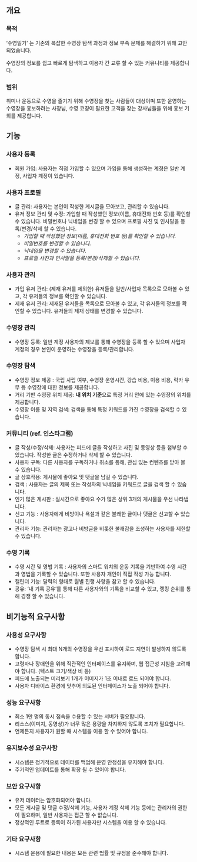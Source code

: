 ## 개요

### 목적

‘수영일기’ 는 기존의 복잡한 수영장 탐색 과정과 정보 부족 문제를 해결하기 위해 고안되었습니다. 

수영장의 정보를 쉽고 빠르게 탐색하고 이용자 간 교류 할 수 있는 커뮤니티를 제공합니다. 

### 범위

취미나 운동으로 수영을 즐기기 위해 수영장을 찾는 사람들이 대상이며 
또한 운영하는 수영장을 홍보하려는 사장님, 수영 코칭이 필요한 고객을 찾는 강사님들을 위해  홍보 기회를 제공합니다. 

## 기능

### 사용자 등록

- 회원 가입: 사용자는 직접 가입할 수 있으며 가입을 통해 생성하는 계정은 일반 계정, 사업자 계정이 있습니다.

### 사용자 프로필

- 글 관리: 사용자는 본인이 작성한 게시글을 모아보고, 관리할 수 있습니다.
- 유저 정보 관리 및 수정: 가입할 때 작성했던 정보(이름, 휴대전화 번호 등)를 확인할 수 있습니다.
비밀번호나 닉네임을 변경 할 수 있으며 프로필 사진 및 인사말을 등록/변경/삭제 할 수 있습니다.
    - *가입할 때 작성했던 정보(이름, 휴대전화 번호 등)를 확인할 수 있습니다.*
    - *비밀번호를 변경할 수 있습니다.*
    - *닉네임을 변경할 수 있습니다.*
    - *프로필 사진과 인사말을 등록/변경/삭제할 수 있습니다.*

### 사용자 관리

- 가입 유저 관리: (제재 유저를 제외한) 유저들을 일반/사업자 목록으로 모아볼 수 있고, 각 유저들의 정보를 확인할 수 있습니다.
- 제재 유저 관리: 제재된 유저들을 목록으로 모아볼 수 있고, 각 유저들의 정보를 확인할 수 있습니다. 유저들의 제재 상태를 변경할 수 있습니다.

### 수영장 관리

- 수영장 등록:  일반 계정 사용자의 제보를 통해 수영장을 등록 할 수 있으며 사업자 계정의 경우 본인이 운영하는 수영장을 등록/관리합니다.

### 수영장 탐색

- 수영장 정보 제공 : 국립 사립 여부, 수영장 운영시간, 강습 비용, 이용 비용, 락카 유무 등 수영장에 대한 정보를 제공합니다.
- 거리 기반 수영장 위치 제공: **내 위치 기준**으로 특정 거리 안에 있는 수영장의 위치를 제공합니다.
- 수영장 이름 및 지역 검색:  검색을 통해 특정 키워드를 가진 수영장을 검색할 수 있습니다.

### 커뮤니티 (ref. 인스타그램)

- 글 작성/수정/삭제: 사용자는 피드에 글을 작성하고 사진 및 동영상 등을 첨부할 수 있습니다. 
작성한 글은 수정하거나 삭제 할 수 있습니다.
- 사용자 구독: 다른 사용자를 구독하거나 취소를 통해, 관심 있는 컨텐츠를 받아 볼 수 있습니다.
- 글 상호작용: 게시물에 좋아요 및 댓글을 남길 수 있습니다.
- 검색 : 사용자는 글의 제목 또는 작성자의 닉네임을 키워드로 글을 검색 할 수 있습니다.
- 인기 많은 게시판 : 실시간으로 좋아요 수가 많은 상위 3개의 게시물을 우선 나타냅니다.
- 신고 기능 : 사용자에게 비방이나 욕설과 같은 불쾌한 글이나 댓글은 신고할 수 있습니다.
- 관리자 기능:  관리자는 광고나 비방글을 비롯한 불쾌감을 조성하는 사용자를 제한할 수 있습니다.

### 수영 기록

- 수영 시간 및 영법 기록 : 사용자의 스마트 워치의 운동 기록을 기반하여 수영 시간과 영법을 기록할 수 있습니다.  또한 사용자 개인이 직접 작성 가능 합니다.
- 캘린더 기능: 달력의 형태로 월별 진행 사항을 참고 할 수 있습니다.
- 공유: ‘내 기록 공유’를 통해 다른 사용자와의 기록을 비교할 수 있고, 랭킹 순위를 통해 경쟁 할 수 있습니다.

## 비기능적 요구사항

### 사용성 요구사항

- 수영장 탐색 시 최대 N개의 수영장을 우선 표시하여 로드 지연이 발생하지 않도록 합니다.
- 고령자나 장애인을 위해 직관적인 인터페이스를 유지하며, 웹 접근성 지침을 고려해야 합니다. (텍스트 크기/색상 비 등)
- 피드에 노출되는 미리보기 1개가 이미지가 1초 이내로 로드 되어야 합니다.
- 사용자 디바이스 환경에 맞추어 의도된 인터페이스가 노출 되어야 합니다.

### 성능 요구사항

- 최소 1만 명의 동시 접속을 수용할 수 있는 서버가 필요합니다.
- 리소스(이미지, 동영상)가 너무 많은 용량을 차지하지 않도록 조치가 필요합니다.
- 언제든지 사용자가 원할 때 시스템을 이용 할 수 있어야 합니다.

### 유지보수성 요구사항

- 시스템은 정기적으로 데이터를 백업해 운영 안정성을 유지해야 합니다.
- 주기적인 업데이트를 통해 확장 될 수 있어야 합니다.

### 보안 요구사항

- 유저 데이터는 암호화되어야 합니다.
- 모든 게시글 및 댓글 수정/삭제 기능, 사용자 계정 삭제 기능 등에는 관리자의 권한이 필요하며, 일반 사용자는 접근 할 수 없습니다.
- 정상적인 루트로 등록이 허가된 사용자만 시스템을 이용 할 수 있습니다.

### 기타 요구사항

- 시스템 운용에 필요한 내용은 모든 관련 법률 및 규정을 준수해야 합니다.